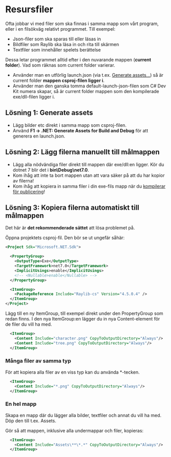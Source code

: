 # Resursfiler

Ofta jobbar vi med filer som ska finnas i samma mapp som vårt program, eller i en filsökväg relativt programmet. Till exempel:

* Json-filer som ska sparas till eller läsas in
* Bildfiler som Raylib ska läsa in och rita till skärmen
* Textfiler som innehåller spelets berättelse

Dessa letar programmet alltid efter i den nuvarande mappen (**current folder**). Vad som räknas som current folder varierar.

* Använder man en utförlig launch.json (via t.ex. [Generate assets…](../lathund-skapa-projekt.md)) så är current folder **mappen csproj-filen ligger i**.
* Använder man den ganska tomma default-launch-json-filen som C# Dev Kit numera skapar, så är current folder mappen som den kompilerade exe/dll-filen ligger i.

## Lösning 1: Generate assets

* Lägg bilder etc direkt i samma mapp som csproj-filen.
* Använd **F1 → .NET: Generate Assets for Build and Debug** för att generera en launch.json.

## Lösning 2: Lägg filerna manuellt till målmappen

* Lägg alla nödvändiga filer direkt till mappen där exe/dll:en ligger. Kör du dotnet 7 blir det i **bin\Debug\net7.0**.
* Kom ihåg att inte ta bort mappen utan att vara säker på att du har kopior av filerna!
* Kom ihåg att kopiera in samma filer i din exe-fils mapp när du [kompilerar för publicering](../kompilering-och-publicering.md)!

## Lösning 3: Kopiera filerna automatiskt till målmappen

Det här är **det rekommenderade sättet** att lösa problemet på.

Öppna projektets csproj-fil. Den bör se ut ungefär såhär:

```xml
<Project Sdk="Microsoft.NET.Sdk">

  <PropertyGroup>
    <OutputType>Exe</OutputType>
    <TargetFramework>net7.0</TargetFramework>
    <ImplicitUsings>enable</ImplicitUsings>
    <!-- <Nullable>enable</Nullable> -->
  </PropertyGroup>

  <ItemGroup>
    <PackageReference Include="Raylib-cs" Version="4.5.0.4" />
  </ItemGroup>
</Project>
```

Lägg till en ny ItemGroup, till exempel direkt under den PropertyGroup som redan finns. I den nya ItemGroup:en lägger du in nya Content-element för de filer du vill ha med.&#x20;

```xml
  <ItemGroup>
    <Content Include="character.png" CopyToOutputDirectory="Always"/>
    <Content Include="tree.png" CopyToOutputDirectory="Always"/>
  </ItemGroup>
```

### Många filer av samma typ

För att kopiera alla filer av en viss typ kan du använda \*-tecken.

```xml
  <ItemGroup>
    <Content Include="*.png" CopyToOutputDirectory="Always"/>
  </ItemGroup>
```

### En hel mapp

Skapa en mapp där du lägger alla bilder, textfiler och annat du vill ha med. Döp den till t.ex. Assets.

Gör så att mappen, inklusive alla undermappar och filer, kopieras:

```xml
  <ItemGroup>
    <Content Include="Assets\**\*.*" CopyToOutputDirectory="Always"/>
  </ItemGroup>
```
